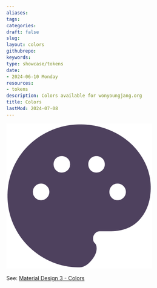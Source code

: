 ```yaml
---
aliases: 
tags:
categories:
draft: false
slug: 
layout: colors
githubrepo: 
keywords: 
type: showcase/tokens
date:
- 2024-06-10 Monday
resources:
- tokens
description: Colors available for wonyoungjang.org
title: Colors
lastMod: 2024-07-08
---
```

![tokens-colors.png](/assets/tokens-colors_1719436945160_0.png)

See: [Material Design 3 - Colors](https://m3.material.io/styles/color/system/overview)
